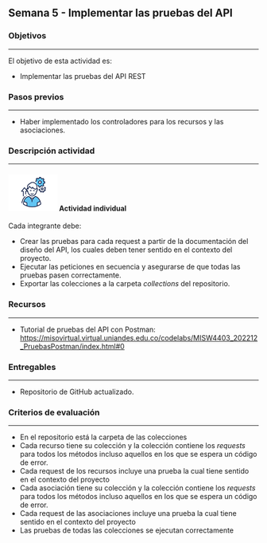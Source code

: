 ## Semana 5 - Implementar las pruebas del API

### Objetivos

---

El objetivo de esta actividad es:

- Implementar las pruebas del API REST

### Pasos previos

---

- Haber implementado los controladores para los recursos y las asociaciones.

### Descripción actividad

---

#### ![](./../../assets/images/individuo.png) Actividad individual

Cada integrante debe:

- Crear las pruebas para cada request a partir de la documentación del diseño del API, los cuales deben tener sentido en el contexto del proyecto.
- Ejecutar las peticiones en secuencia y asegurarse de que todas las pruebas pasen correctamente.
- Exportar las colecciones a la carpeta _collections_ del repositorio.

### Recursos

---

- Tutorial de pruebas del API con Postman: https://misovirtual.virtual.uniandes.edu.co/codelabs/MISW4403_202212_PruebasPostman/index.html#0

### Entregables

---

- Repositorio de GitHub actualizado.

### Criterios de evaluación

---

- En el repositorio está la carpeta de las colecciones
- Cada recurso tiene su colección y la colección contiene los _requests_ para todos los métodos incluso aquellos en los que se espera un código de error.
- Cada request de los recursos incluye una prueba la cual tiene sentido en el contexto del proyecto 
- Cada asociación tiene su colección y la colección contiene los _requests_ para todos los métodos incluso aquellos en los que se espera un código de error.  
- Cada request de las asociaciones incluye una prueba la cual tiene sentido en el contexto del proyecto 
- Las pruebas de todas las colecciones se ejecutan correctamente
